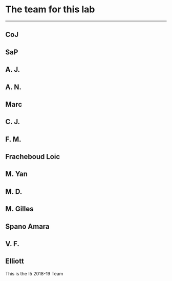 # The team for this lab

-----------------------------
CoJ
-----------------------------
SaP
-----------------------------
A. J.
-----------------------------
A. N.
-----------------------------
Marc
-----------------------------
C. J.
-----------------------------
F. M.
-----------------------------
Fracheboud Loic
-----------------------------
M. Yan
-----------------------------
M. D.
-----------------------------
M. Gilles
-----------------------------
Spano Amara
-----------------------------
V. F.
-----------------------------
Elliott
-----------------------------

This is the I5 2018-19 Team
